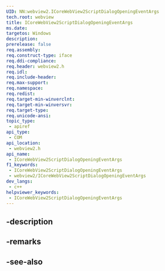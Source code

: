```yaml
---
UID: NN:webview2.ICoreWebView2ScriptDialogOpeningEventArgs
tech.root: webview
title: ICoreWebView2ScriptDialogOpeningEventArgs
ms.date: 
targetos: Windows
description: 
prerelease: false
req.assembly: 
req.construct-type: iface
req.ddi-compliance: 
req.header: webview2.h
req.idl: 
req.include-header: 
req.max-support: 
req.namespace: 
req.redist: 
req.target-min-winverclnt: 
req.target-min-winversvr: 
req.target-type: 
req.unicode-ansi: 
topic_type:
 - apiref
api_type:
 - COM
api_location:
 - webview2.h
api_name:
 - ICoreWebView2ScriptDialogOpeningEventArgs
f1_keywords:
 - ICoreWebView2ScriptDialogOpeningEventArgs
 - webview2/ICoreWebView2ScriptDialogOpeningEventArgs
dev_langs:
 - c++
helpviewer_keywords:
 - ICoreWebView2ScriptDialogOpeningEventArgs
---
```


## -description

## -remarks

## -see-also

